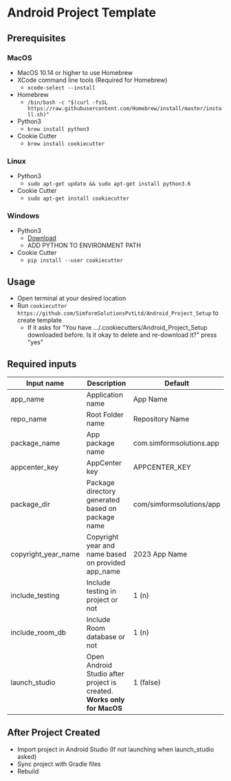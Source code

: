 # Android Project Template

## Prerequisites

### MacOS

* MacOS 10.14 or higher to use Homebrew
* XCode command line tools (Required for Homebrew)
    * ```xcode-select --install```
* Homebrew
    * ```/bin/bash -c "$(curl -fsSL https://raw.githubusercontent.com/Homebrew/install/master/install.sh)"```
* Python3
     * ```brew install python3```
* Cookie Cutter
    * ```brew install cookiecutter```

### Linux

* Python3
    * ```sudo apt-get update && sudo apt-get install python3.6```
* Cookie Cutter
    * ```sudo apt-get install cookiecutter```

### Windows

* Python3
    * [Download](https://www.python.org/downloads/)
    * ADD PYTHON TO ENVIRONMENT PATH
* Cookie Cutter
    * ```pip install --user cookiecutter```


## Usage

* Open terminal at your desired location
* Run ```cookiecutter https://github.com/SimformSolutionsPvtLtd/Android_Project_Setup``` to create template
    * If it asks for "You have .../.cookiecutters/Android_Project_Setup downloaded before. Is it okay to delete and re-download it?" press "yes"

## Required inputs

Input name | Description | Default
--- | --- | --- |
app_name | Application name | App Name
repo_name | Root Folder name | Repository Name
package_name | App package name | com.simformsolutions.app
appcenter_key | AppCenter key | APPCENTER_KEY
package_dir | Package directory generated based on package name | com/simformsolutions/app
copyright_year_name | Copyright year and name based on provided app_name | 2023 App Name
include_testing | Include testing in project or not | 1 (n)
include_room_db | Include Room database or not | 1 (n)
launch_studio | Open Android Studio after project is created. <b>Works only for MacOS</b> | 1 (false)

## After Project Created

* Import project in Android Studio (If not launching when launch_studio asked)
* Sync project with Gradle files
* Rebuild
